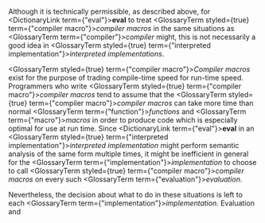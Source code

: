 
 



Although it is technically permissible, as described above, for <DictionaryLink  term={"eval"}><b>eval</b></DictionaryLink> to treat <GlossaryTerm styled={true} term={"compiler macro"}><i>compiler macros</i></GlossaryTerm> in the same situations as <GlossaryTerm  term={"compiler"}><i>compiler</i></GlossaryTerm> might, this is not necessarily a good idea in <GlossaryTerm styled={true} term={"interpreted implementation"}><i>interpreted implementations</i></GlossaryTerm>. 



<GlossaryTerm styled={true} term={"compiler macro"}><i>Compiler macros</i></GlossaryTerm> exist for the purpose of trading compile-time speed for run-time speed. Programmers who write <GlossaryTerm styled={true} term={"compiler macro"}><i>compiler macros</i></GlossaryTerm> tend to assume that the <GlossaryTerm styled={true} term={"compiler macro"}><i>compiler macros</i></GlossaryTerm> can take more time than normal <GlossaryTerm  term={"function"}><i>functions</i></GlossaryTerm> and <GlossaryTerm  term={"macro"}><i>macros</i></GlossaryTerm> in order to produce code which is especially optimal for use at run time. Since <DictionaryLink  term={"eval"}><b>eval</b></DictionaryLink> in an <GlossaryTerm styled={true} term={"interpreted implementation"}><i>interpreted implementation</i></GlossaryTerm> might perform semantic analysis of the same form multiple times, it might be inefficient in general for the <GlossaryTerm  term={"implementation"}><i>implementation</i></GlossaryTerm> to choose to call <GlossaryTerm styled={true} term={"compiler macro"}><i>compiler macros</i></GlossaryTerm> on every such <GlossaryTerm  term={"evaluation"}><i>evaluation</i></GlossaryTerm>. 



Nevertheless, the decision about what to do in these situations is left to each <GlossaryTerm  term={"implementation"}><i>implementation</i></GlossaryTerm>. Evaluation and 












